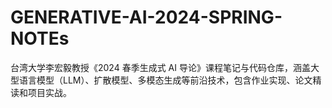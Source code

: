 # GENERATIVE-AI-2024-SPRING-NOTEs
台湾大学李宏毅教授《2024 春季生成式 AI 导论》课程笔记与代码仓库，涵盖大型语言模型（LLM）、扩散模型、多模态生成等前沿技术，包含作业实现、论文精读和项目实战。

